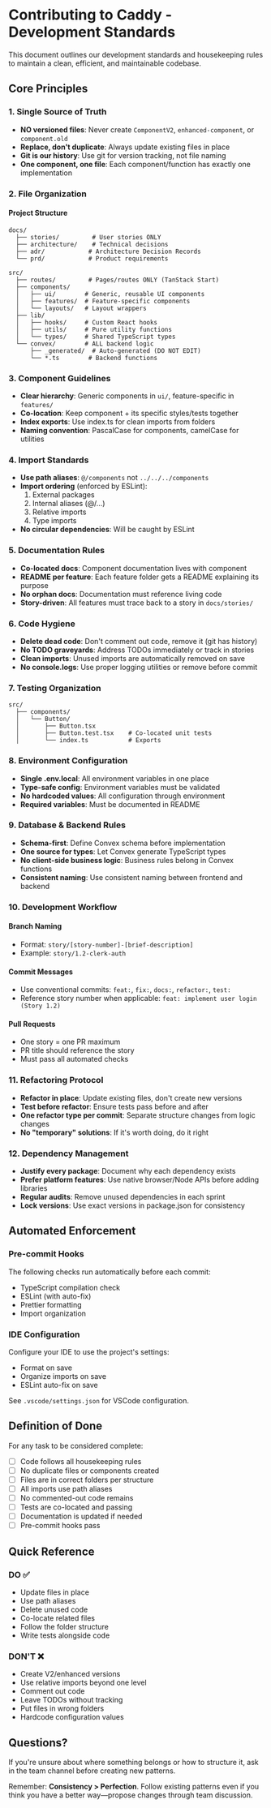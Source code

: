 # Contributing to Caddy - Development Standards

This document outlines our development standards and housekeeping rules to maintain a clean, efficient, and maintainable codebase.

## Core Principles

### 1. Single Source of Truth
- **NO versioned files**: Never create `ComponentV2`, `enhanced-component`, or `component.old`
- **Replace, don't duplicate**: Always update existing files in place
- **Git is our history**: Use git for version tracking, not file naming
- **One component, one file**: Each component/function has exactly one implementation

### 2. File Organization

#### Project Structure
```
docs/
  ├── stories/         # User stories ONLY
  ├── architecture/    # Technical decisions
  ├── adr/            # Architecture Decision Records
  └── prd/            # Product requirements

src/
  ├── routes/         # Pages/routes ONLY (TanStack Start)
  ├── components/
  │   ├── ui/        # Generic, reusable UI components
  │   ├── features/  # Feature-specific components
  │   └── layouts/   # Layout wrappers
  ├── lib/
  │   ├── hooks/     # Custom React hooks
  │   ├── utils/     # Pure utility functions
  │   └── types/     # Shared TypeScript types
  └── convex/        # ALL backend logic
      ├── _generated/  # Auto-generated (DO NOT EDIT)
      └── *.ts        # Backend functions
```

### 3. Component Guidelines
- **Clear hierarchy**: Generic components in `ui/`, feature-specific in `features/`
- **Co-location**: Keep component + its specific styles/tests together
- **Index exports**: Use index.ts for clean imports from folders
- **Naming convention**: PascalCase for components, camelCase for utilities

### 4. Import Standards
- **Use path aliases**: `@/components` not `../../../components`
- **Import ordering** (enforced by ESLint):
  1. External packages
  2. Internal aliases (@/...)
  3. Relative imports
  4. Type imports
- **No circular dependencies**: Will be caught by ESLint

### 5. Documentation Rules
- **Co-located docs**: Component documentation lives with component
- **README per feature**: Each feature folder gets a README explaining its purpose
- **No orphan docs**: Documentation must reference living code
- **Story-driven**: All features must trace back to a story in `docs/stories/`

### 6. Code Hygiene
- **Delete dead code**: Don't comment out code, remove it (git has history)
- **No TODO graveyards**: Address TODOs immediately or track in stories
- **Clean imports**: Unused imports are automatically removed on save
- **No console.logs**: Use proper logging utilities or remove before commit

### 7. Testing Organization
```
src/
  ├── components/
  │   └── Button/
  │       ├── Button.tsx
  │       ├── Button.test.tsx    # Co-located unit tests
  │       └── index.ts           # Exports
```

### 8. Environment Configuration
- **Single .env.local**: All environment variables in one place
- **Type-safe config**: Environment variables must be validated
- **No hardcoded values**: All configuration through environment
- **Required variables**: Must be documented in README

### 9. Database & Backend Rules
- **Schema-first**: Define Convex schema before implementation
- **One source for types**: Let Convex generate TypeScript types
- **No client-side business logic**: Business rules belong in Convex functions
- **Consistent naming**: Use consistent naming between frontend and backend

### 10. Development Workflow

#### Branch Naming
- Format: `story/[story-number]-[brief-description]`
- Example: `story/1.2-clerk-auth`

#### Commit Messages
- Use conventional commits: `feat:`, `fix:`, `docs:`, `refactor:`, `test:`
- Reference story number when applicable: `feat: implement user login (Story 1.2)`

#### Pull Requests
- One story = one PR maximum
- PR title should reference the story
- Must pass all automated checks

### 11. Refactoring Protocol
- **Refactor in place**: Update existing files, don't create new versions
- **Test before refactor**: Ensure tests pass before and after
- **One refactor type per commit**: Separate structure changes from logic changes
- **No "temporary" solutions**: If it's worth doing, do it right

### 12. Dependency Management
- **Justify every package**: Document why each dependency exists
- **Prefer platform features**: Use native browser/Node APIs before adding libraries
- **Regular audits**: Remove unused dependencies in each sprint
- **Lock versions**: Use exact versions in package.json for consistency

## Automated Enforcement

### Pre-commit Hooks
The following checks run automatically before each commit:
- TypeScript compilation check
- ESLint (with auto-fix)
- Prettier formatting
- Import organization

### IDE Configuration
Configure your IDE to use the project's settings:
- Format on save
- Organize imports on save
- ESLint auto-fix on save

See `.vscode/settings.json` for VSCode configuration.

## Definition of Done

For any task to be considered complete:
- [ ] Code follows all housekeeping rules
- [ ] No duplicate files or components created
- [ ] Files are in correct folders per structure
- [ ] All imports use path aliases
- [ ] No commented-out code remains
- [ ] Tests are co-located and passing
- [ ] Documentation is updated if needed
- [ ] Pre-commit hooks pass

## Quick Reference

### DO ✅
- Update files in place
- Use path aliases
- Delete unused code
- Co-locate related files
- Follow the folder structure
- Write tests alongside code

### DON'T ❌
- Create V2/enhanced versions
- Use relative imports beyond one level
- Comment out code
- Leave TODOs without tracking
- Put files in wrong folders
- Hardcode configuration values

## Questions?

If you're unsure about where something belongs or how to structure it, ask in the team channel before creating new patterns.

Remember: **Consistency > Perfection**. Follow existing patterns even if you think you have a better way—propose changes through team discussion.